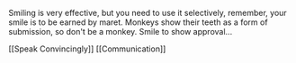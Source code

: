 Smiling is very effective, but you need to use it selectively, remember, your smile is to be earned by maret. Monkeys show their teeth as a form of submission, so don't be a monkey. Smile to show approval...  

[[Speak Convincingly]]
[[Communication]]